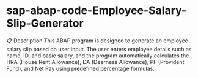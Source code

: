 # sap-abap-code-Employee-Salary-Slip-Generator
📋 Description  This ABAP program is designed to generate an employee salary slip based on user input. The user enters employee details such as name, ID, and basic salary, and the program automatically calculates the HRA (House Rent Allowance), DA (Dearness Allowance), PF (Provident Fund), and Net Pay using predefined percentage formulas.
